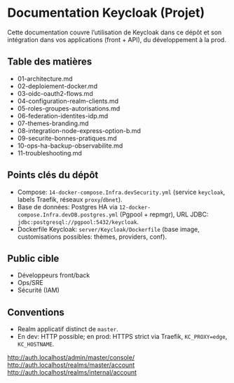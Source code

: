 # Documentation Keycloak (Projet)

Cette documentation couvre l’utilisation de Keycloak dans ce dépôt et son intégration dans vos applications (front + API), du développement à la prod.

## Table des matières
- 01-architecture.md
- 02-deploiement-docker.md
- 03-oidc-oauth2-flows.md
- 04-configuration-realm-clients.md
- 05-roles-groupes-autorisations.md
- 06-federation-identites-idp.md
- 07-themes-branding.md
- 08-integration-node-express-option-b.md
- 09-securite-bonnes-pratiques.md
- 10-ops-ha-backup-observabilite.md
- 11-troubleshooting.md

## Points clés du dépôt
- Compose: `14-docker-compose.Infra.devSecurity.yml` (service `keycloak`, labels Traefik, réseaux `proxy`/`dbnet`).
- Base de données: Postgres HA via `12-docker-compose.Infra.devDB.postgres.yml` (Pgpool + repmgr), URL JDBC: `jdbc:postgresql://pgpool:5432/keycloak`.
- Dockerfile Keycloak: `server/Keycloak/Dockerfile` (base image, customisations possibles: thèmes, providers, conf). 

## Public cible
- Développeurs front/back
- Ops/SRE
- Sécurité (IAM)

## Conventions
- Realm applicatif distinct de `master`.
- En dev: HTTP possible; en prod: HTTPS strict via Traefik, `KC_PROXY=edge`, `KC_HOSTNAME`.

http://auth.localhost/admin/master/console/
http://auth.localhost/realms/master/account
http://auth.localhost/realms/internal/account
